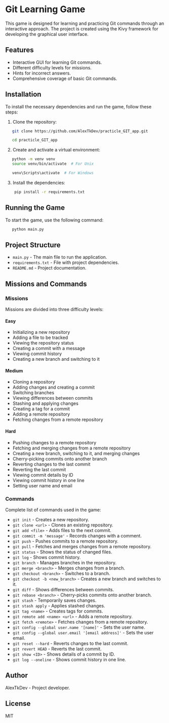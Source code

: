 # Git Learning Game

This game is designed for learning and practicing Git commands through an interactive approach. The project is created using the Kivy framework for developing the graphical user interface.

## Features

- Interactive GUI for learning Git commands.
- Different difficulty levels for missions.
- Hints for incorrect answers.
- Comprehensive coverage of basic Git commands.

## Installation

To install the necessary dependencies and run the game, follow these steps:

   1. Clone the repository:
```bash
   git clone https://github.com/AlexTkDev/practicle_GIT_app.git

   cd practicle_GIT_app
```

   2. Create and activate a virtual environment:
```bash
   python -m venv venv
   source venv/bin/activate  # For Unix

   venv\Scripts\activate  # For Windows
```

   3. Install the dependencies:
```bash
    pip install -r requirements.txt
```

## Running the Game

To start the game, use the following command:
```bash   
   python main.py
```

## Project Structure

- `main.py` - The main file to run the application.
- `requirements.txt` - File with project dependencies.
- `README.md` - Project documentation.

## Missions and Commands

### Missions

Missions are divided into three difficulty levels:

#### Easy

- Initializing a new repository
- Adding a file to be tracked
- Viewing the repository status
- Creating a commit with a message
- Viewing commit history
- Creating a new branch and switching to it

#### Medium

- Cloning a repository
- Adding changes and creating a commit
- Switching branches
- Viewing differences between commits
- Stashing and applying changes
- Creating a tag for a commit
- Adding a remote repository
- Fetching changes from a remote repository

#### Hard

- Pushing changes to a remote repository
- Fetching and merging changes from a remote repository
- Creating a new branch, switching to it, and merging changes
- Cherry-picking commits onto another branch
- Reverting changes to the last commit
- Reverting the last commit
- Viewing commit details by ID
- Viewing commit history in one line
- Setting user name and email

### Commands

Complete list of commands used in the game:

- `git init` - Creates a new repository.
- `git clone <url>` - Clones an existing repository.
- `git add <file>` - Adds files to the next commit.
- `git commit -m 'message'` - Records changes with a comment.
- `git push` - Pushes commits to a remote repository.
- `git pull` - Fetches and merges changes from a remote repository.
- `git status` - Shows the status of changed files.
- `git log` - Shows commit history.
- `git branch` - Manages branches in the repository.
- `git merge <branch>` - Merges changes from a branch.
- `git checkout <branch>` - Switches to a branch.
- `git checkout -b <new_branch>` - Creates a new branch and switches to it.
- `git diff` - Shows differences between commits.
- `git rebase <branch>` - Cherry-picks commits onto another branch.
- `git stash` - Temporarily saves changes.
- `git stash apply` - Applies stashed changes.
- `git tag <name>` - Creates tags for commits.
- `git remote add <name> <url>` - Adds a remote repository.
- `git fetch <remote>` - Fetches changes from a remote repository.
- `git config --global user.name '[name]'` - Sets the user name.
- `git config --global user.email '[email address]'` - Sets the user email.
- `git reset --hard` - Reverts changes to the last commit.
- `git revert HEAD` - Reverts the last commit.
- `git show <ID>` - Shows details of a commit by ID.
- `git log --oneline` - Shows commit history in one line.

## Author

AlexTkDev - Project developer.

## License

MIT
